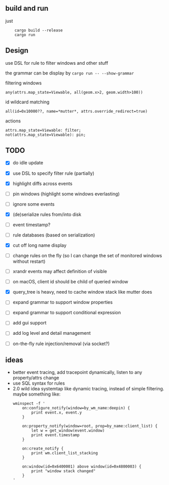 ## build and run

just
```
    cargo build --release
    cargo run
```

## Design
use DSL for rule to filter windows and other stuff

the grammar can be display by 
`cargo run -- --show-grammar`


filtering windows
```
any(attrs.map_state=Viewable, all(geom.x>2, geom.width>100))
```

id wildcard matching
```
all(id=0x10000??, name=*mutter*, attrs.override_redirect=true)
```

actions
```
attrs.map_state=Viewable: filter;
not(attrs.map_state=Viewable): pin;
```

## TODO

- [x] do idle update
- [x] use DSL to specify filter rule (partially)
- [x] highlight diffs across events
- [ ] pin windows (highlight some windows everlasting) 
- [ ] ignore some events
- [x] (de)serialize rules from/into disk 
- [ ] event timestamp?
- [ ] rule databases (based on serialization)
- [x] cut off long name display 
- [ ] change rules on the fly (so I can change the set of monitored windows without restart)
- [ ] xrandr events may affect definition of visible
- [ ] on macOS, client id should be child of queried window
- [x] query_tree is heavy, need to cache window stack like mutter does
- [ ] expand grammar to support window properties
- [ ] expand grammar to support conditional expression
- [ ] add gui support
- [ ] add log level and detail management
- [ ] on-the-fly rule injection/removal (via socket?)


## ideas
- better event tracing, add tracepoint dynamically, listen to any property/attrs change
- use SQL syntax for rules
- 2.0 wild idea
    systemtap like dynamic tracing, instead of simple filtering. maybe something like:
    ```
    wminspect -f '
        on:configure_notify(window=by_wm_name:deepin) {
            print event.x, event.y
        }

        on:property_notify(window=root, prop=by_name:client_list) {
            let w = get_window(event.window)
            print event.timestamp
        }

        on:create_notify {
            print wm.client_list_stacking
        }

        on:window(id=0x6400001) above window(id=0x4800003) {
            print "window stack changed"
        }
    '

    ```

